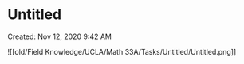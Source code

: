 # Untitled

Created: Nov 12, 2020 9:42 AM

![[old/Field Knowledge/UCLA/Math 33A/Tasks/Untitled/Untitled.png]]